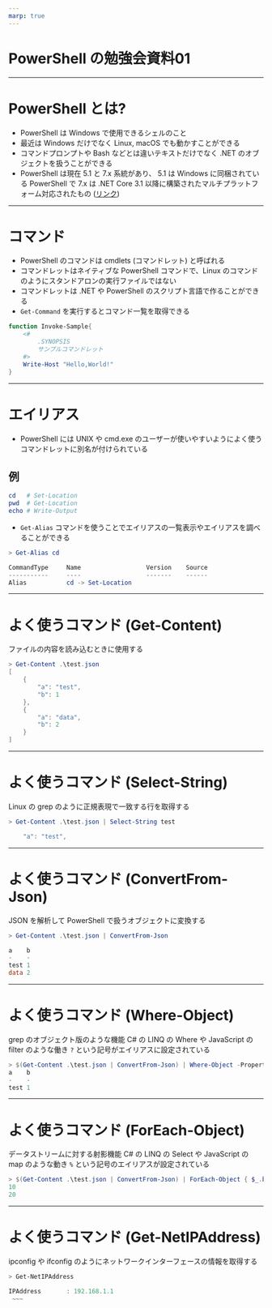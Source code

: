 ```yaml
---
marp: true
---
```

# PowerShell の勉強会資料01


---
# PowerShell とは?

- PowerShell は Windows で使用できるシェルのこと
- 最近は Windows だけでなく Linux, macOS でも動かすことができる
- コマンドプロンプトや Bash などとは違いテキストだけでなく .NET のオブジェクトを扱うことができる
- PowerShell は現在 5.1 と 7.x 系統があり、 5.1 は Windows に同梱されている PowerShell で 7.x は .NET Core 3.1 以降に構築されたマルチプラットフォーム対応されたもの ([リンク](https://docs.microsoft.com/ja-jp/powershell/scripting/whats-new/differences-from-windows-powershell?view=powershell-7.2))

---
# コマンド

- PowerShell のコマンドは cmdlets (コマンドレット) と呼ばれる
- コマンドレットはネイティブな PowerShell コマンドで、Linux のコマンドのようにスタンドアロンの実行ファイルではない
- コマンドレットは .NET や PowerShell のスクリプト言語で作ることができる
- `Get-Command` を実行するとコマンド一覧を取得できる

```powershell
function Invoke-Sample{
    <#
        .SYNOPSIS
        サンプルコマンドレット
    #>
    Write-Host "Hello,World!"
}
```

---
# エイリアス

- PowerShell には UNIX や cmd.exe のユーザーが使いやすいようによく使うコマンドレットに別名が付けられている

## 例
```powershell
cd   # Set-Location
pwd  # Get-Location
echo # Write-Output
```

- `Get-Alias` コマンドを使うことでエイリアスの一覧表示やエイリアスを調べることができる

```powershell
> Get-Alias cd

CommandType     Name                  Version    Source
-----------     ----                  -------    ------
Alias           cd -> Set-Location
```

---
# よく使うコマンド (Get-Content)

ファイルの内容を読み込むときに使用する

```powershell
> Get-Content .\test.json
[
    {
        "a": "test",
        "b": 1
    },
    {
        "a": "data",
        "b": 2
    }
]
```

---
# よく使うコマンド (Select-String)

Linux の grep のように正規表現で一致する行を取得する

```powershell
> Get-Content .\test.json | Select-String test

    "a": "test",
```

---
# よく使うコマンド (ConvertFrom-Json)

JSON を解析して PowerShell で扱うオブジェクトに変換する

```powershell
> Get-Content .\test.json | ConvertFrom-Json

a    b
-    -
test 1
data 2
```

---
# よく使うコマンド (Where-Object)

grep のオブジェクト版のような機能
C# の LINQ の Where や JavaScript の filter のような働き
`?` という記号がエイリアスに設定されている

```powershell
> $(Get-Content .\test.json | ConvertFrom-Json) | Where-Object -Property a -Match test
a    b
-    -
test 1

```

---
# よく使うコマンド (ForEach-Object)

データストリームに対する射影機能
C# の LINQ の Select や JavaScript の map のような動き
`%` という記号のエイリアスが設定されている

```powershell
> $(Get-Content .\test.json | ConvertFrom-Json) | ForEach-Object { $_.b * 10}
10
20

```

---
# よく使うコマンド (Get-NetIPAddress)

ipconfig や ifconfig のようにネットワークインターフェースの情報を取得する

```powershell
> Get-NetIPAddress

IPAddress       : 192.168.1.1
 ~~~
```
